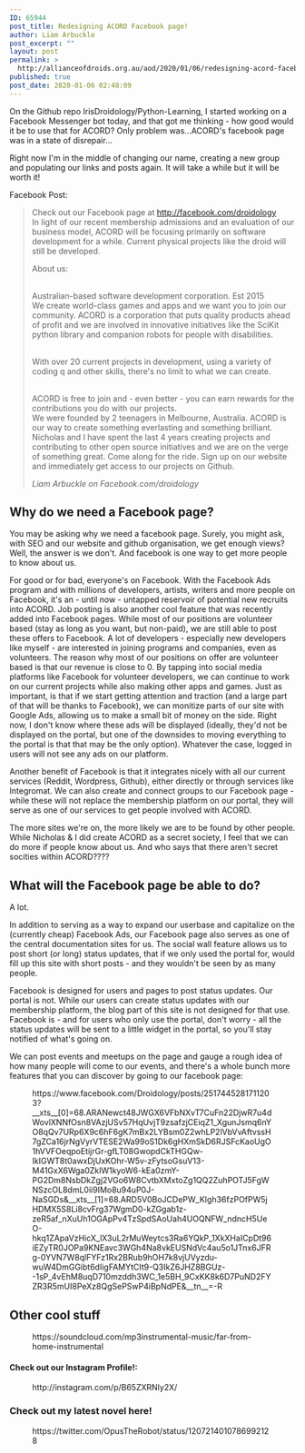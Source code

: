 ```yaml
---
ID: 65944
post_title: Redesigning ACORD Facebook page!
author: Liam Arbuckle
post_excerpt: ""
layout: post
permalink: >
  http://allianceofdroids.org.au/aod/2020/01/06/redesigning-acord-facebook-page/
published: true
post_date: 2020-01-06 02:48:09
---
```

<!-- wp:paragraph -->
<p>On the Github repo IrisDroidology/Python-Learning, I started working on a Facebook Messenger bot today, and that got me thinking - how good would it be to use that for ACORD? Only problem was...ACORD's facebook page was in a state of disrepair...</p>
<!-- /wp:paragraph -->

<!-- wp:paragraph -->
<p>Right now I'm in the middle of changing our name, creating a new group and populating our links and posts again. It will take a while but it will be worth it!</p>
<!-- /wp:paragraph -->

<!-- wp:paragraph -->
<p>Facebook Post:</p>
<!-- /wp:paragraph -->

<!-- wp:quote -->
<blockquote class="wp-block-quote"><p> Check out our Facebook page at&nbsp;<a rel="noreferrer noopener" href="http://facebook.com/droidology" target="_blank">http://facebook.com/droidology</a><br>In light of our recent membership admissions and an evaluation of our business model, ACORD will be focusing primarily on software development for a while. Current physical projects like the droid will still be developed.<br></p><p></p><p>About us:</p><p><br>Australian-based software development corporation. Est 2015<br>We create world-class games and apps and we want you to join our community. ACORD is a corporation that puts quality products ahead of profit and we are involved in innovative initiatives like the SciKit python library and companion robots for people with disabilities.</p><p><br>With over 20 current projects in development, using a variety of coding q and other skills, there's no limit to what we can create.</p><p><br>ACORD is free to join and - even better - you can earn rewards for the contributions you do with our projects.<br>We were founded by 2 teenagers in Melbourne, Australia. ACORD is our way to create something everlasting and something brilliant. Nicholas and I have spent the last 4 years creating projects and contributing to other open source initiatives and we are on the verge of something great. Come along for the ride. Sign up on our website and immediately get access to our projects on Github. </p><cite>Liam Arbuckle on Facebook.com/droidology</cite></blockquote>
<!-- /wp:quote -->

<!-- wp:heading -->
<h2>Why do we need a Facebook page?</h2>
<!-- /wp:heading -->

<!-- wp:paragraph -->
<p>You may be asking why we need a facebook page. Surely, you might ask, with SEO and our website and github organisation, we get enough views? Well, the answer is we don't. And facebook is one way to get more people to know about us.</p>
<!-- /wp:paragraph -->

<!-- wp:paragraph -->
<p>For good or for bad, everyone's on Facebook. With the Facebook Ads program and with millions of developers, artists, writers and more people on Facebook, it's an - until now - untapped reservoir of potential new recruits into ACORD. Job posting is also another cool feature that was recently added into Facebook pages. While most of our positions are volunteer based (stay as long as you want, but non-paid), we are still able to post these offers to Facebook. A lot of developers - especially new developers like myself - are interested in joining programs and companies, even as volunteers. The reason why most of our positions on offer are volunteer based is that our revenue is close to 0. By tapping into social media platforms like Facebook for volunteer developers, we can continue to work on our current projects while also making other apps and games. Just as important, is that if we start getting attention and traction (and a large part of that will be thanks to Facebook), we can monitize parts of our site with Google Ads, allowing us to make a small bit of money on the side. Right now, I don't know where these ads will be displayed (ideally, they'd not be displayed on the portal, but one of the downsides to moving everything to the portal is that that may be the only option). Whatever the case, logged in users will not see any ads on our platform.</p>
<!-- /wp:paragraph -->

<!-- wp:paragraph -->
<p>Another benefit of Facebook is that it integrates nicely with all our current services (Reddit, Wordpress, Github), either directly or through services like Integromat. We can also create and connect groups to our Facebook page - while these will not replace the membership platform on our portal, they will serve as one of our services to get people involved with ACORD.</p>
<!-- /wp:paragraph -->

<!-- wp:paragraph -->
<p>The more sites we're on, the more likely we are to be found by other people. While Nicholas &amp; I did create ACORD as a secret society, I feel that we can do more if people know about us. And who says that there aren't secret socities within ACORD????</p>
<!-- /wp:paragraph -->

<!-- wp:heading -->
<h2>What will the Facebook page be able to do?</h2>
<!-- /wp:heading -->

<!-- wp:paragraph -->
<p>A lot.</p>
<!-- /wp:paragraph -->

<!-- wp:paragraph -->
<p>In addition to serving as a way to expand our userbase and capitalize on the (currently cheap) Facebook Ads, our Facebook page also serves as one of the central documentation sites for us. The social wall feature allows us to post short (or long) status updates, that if we only used the portal for, would fill up this site with short posts - and they wouldn't be seen by as many people.</p>
<!-- /wp:paragraph -->

<!-- wp:paragraph -->
<p>Facebook is designed for users and pages to post status updates. Our portal is not. While our users can create status updates with our membership platform, the blog part of this site is not designed for that use. Facebook is - and for users who only use the portal, don't worry - all the status updates will be sent to a little widget in the portal, so you'll stay notified of what's going on.</p>
<!-- /wp:paragraph -->

<!-- wp:paragraph -->
<p>We can post events and meetups on the page and gauge a rough idea of how many people will come to our events, and there's a whole bunch more features that you can discover by going to our facebook page: </p>
<!-- /wp:paragraph -->

<!-- wp:core-embed/facebook {"url":"https://www.facebook.com/Droidology/posts/2517445281711203?__xts__[0]=68.ARANewct48JWGX6VFbNXvT7CuFn22DjwR7u4dWovlXNNfOsn8VAzjUSv57HqUvjT9zsafzjCEiqZ1_XgunJsmq6nYO8qQv7URp6X9c6hF6gK7mBx2LYBsm0Z2whLP2lVbVvAftvssH7gZCa16jrNgVyrVTESE2Wa99oS1Dk6gHXmSkD6RJSFcKaoUgO1hVVFOeqpoEtijrGr-gfLT08GwopdCkTHGQw-IkIGWT8t0awxDjUxKOhr-W5v-zFytsoGsuV13-M41GxX6Wga0ZkIW1kyoW6-kEa0zmY-PG2Dm8NsbDkZgj2VGo6W8CvtbXMxtoZg1QQ2ZuhPOTJ5FgWNSzcOL8dmL0ii9IMo8u94uP0J-NaSGDs\u0026__xts__[1]=68.ARD5V0BoJCDePW_KIgh36fzPOfPW5jHDMX5S8Li8cvFrg37WgmD0-kZGgab1z-zeR5af_nXuUh1OGApPv4TzSpdSAoUah4UOQNFW_ndncH5UeO-hkq1ZApaVzHicX_lX3uL2rMuWeytcs3Ra6YQkP_1XkXHaICpDt96iEZyTR0JOPa9KNEavc3WGh4Na8vkEUSNdVc4au5o1JTnx6JFRg-0YVN7W8qlFYFz1Rx2BRub9hOH7k8vjUVyzdu-wuW4DmGGibt6dIigFAMYtCIt9-Q3IkZ6JHZ8BGUz\u002d\u002d1sP_4vEhM8uqD710mzddh3WC_1e5BH_9CxKK8k6D7PuND2FYZR3R5mUI8PeXz8QgSePSwP4iBpNdPE\u0026__tn__=-R","type":"rich","providerNameSlug":"facebook","className":""} -->
<figure class="wp-block-embed-facebook wp-block-embed is-type-rich is-provider-facebook"><div class="wp-block-embed__wrapper">
https://www.facebook.com/Droidology/posts/2517445281711203?__xts__[0]=68.ARANewct48JWGX6VFbNXvT7CuFn22DjwR7u4dWovlXNNfOsn8VAzjUSv57HqUvjT9zsafzjCEiqZ1_XgunJsmq6nYO8qQv7URp6X9c6hF6gK7mBx2LYBsm0Z2whLP2lVbVvAftvssH7gZCa16jrNgVyrVTESE2Wa99oS1Dk6gHXmSkD6RJSFcKaoUgO1hVVFOeqpoEtijrGr-gfLT08GwopdCkTHGQw-IkIGWT8t0awxDjUxKOhr-W5v-zFytsoGsuV13-M41GxX6Wga0ZkIW1kyoW6-kEa0zmY-PG2Dm8NsbDkZgj2VGo6W8CvtbXMxtoZg1QQ2ZuhPOTJ5FgWNSzcOL8dmL0ii9IMo8u94uP0J-NaSGDs&amp;__xts__[1]=68.ARD5V0BoJCDePW_KIgh36fzPOfPW5jHDMX5S8Li8cvFrg37WgmD0-kZGgab1z-zeR5af_nXuUh1OGApPv4TzSpdSAoUah4UOQNFW_ndncH5UeO-hkq1ZApaVzHicX_lX3uL2rMuWeytcs3Ra6YQkP_1XkXHaICpDt96iEZyTR0JOPa9KNEavc3WGh4Na8vkEUSNdVc4au5o1JTnx6JFRg-0YVN7W8qlFYFz1Rx2BRub9hOH7k8vjUVyzdu-wuW4DmGGibt6dIigFAMYtCIt9-Q3IkZ6JHZ8BGUz--1sP_4vEhM8uqD710mzddh3WC_1e5BH_9CxKK8k6D7PuND2FYZR3R5mUI8PeXz8QgSePSwP4iBpNdPE&amp;__tn__=-R
</div></figure>
<!-- /wp:core-embed/facebook -->

<!-- wp:heading -->
<h2>Other cool stuff</h2>
<!-- /wp:heading -->

<!-- wp:core-embed/soundcloud {"url":"https://soundcloud.com/mp3instrumental-music/far-from-home-instrumental","type":"rich","providerNameSlug":"soundcloud","className":"wp-embed-aspect-4-3 wp-has-aspect-ratio"} -->
<figure class="wp-block-embed-soundcloud wp-block-embed is-type-rich is-provider-soundcloud wp-embed-aspect-4-3 wp-has-aspect-ratio"><div class="wp-block-embed__wrapper">
https://soundcloud.com/mp3instrumental-music/far-from-home-instrumental
</div></figure>
<!-- /wp:core-embed/soundcloud -->

<!-- wp:heading {"level":4} -->
<h4>Check out our Instagram Profile!:</h4>
<!-- /wp:heading -->

<!-- wp:core-embed/instagram {"url":"http://instagram.com/p/B65ZXRNly2X/","type":"rich","providerNameSlug":"instagram","align":"center","className":""} -->
<figure class="wp-block-embed-instagram aligncenter wp-block-embed is-type-rich is-provider-instagram"><div class="wp-block-embed__wrapper">
http://instagram.com/p/B65ZXRNly2X/
</div></figure>
<!-- /wp:core-embed/instagram -->

<!-- wp:heading {"level":3} -->
<h3>Check out my latest novel here!</h3>
<!-- /wp:heading -->

<!-- wp:core-embed/twitter {"url":"https://twitter.com/OpusTheRobot/status/1207214010786992128","type":"rich","providerNameSlug":"twitter","align":"center"} -->
<figure class="wp-block-embed-twitter aligncenter wp-block-embed is-type-rich is-provider-twitter"><div class="wp-block-embed__wrapper">
https://twitter.com/OpusTheRobot/status/1207214010786992128
</div></figure>
<!-- /wp:core-embed/twitter -->

<!-- wp:latest-posts /-->